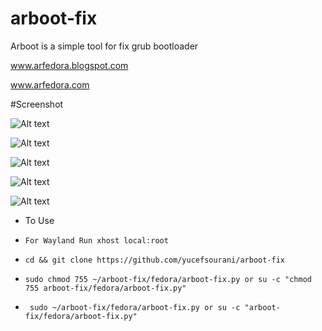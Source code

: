 # arboot-fix
Arboot is a simple tool for fix grub bootloader

www.arfedora.blogspot.com

www.arfedora.com



#Screenshot

![Alt text](https://raw.githubusercontent.com/yucefsourani/arboot-fix/master/1.jpg "Screenshot")

![Alt text](https://raw.githubusercontent.com/yucefsourani/arboot-fix/master/2.jpg "Screenshot")

![Alt text](https://raw.githubusercontent.com/yucefsourani/arboot-fix/master/3.jpg "Screenshot")

![Alt text](https://raw.githubusercontent.com/yucefsourani/arboot-fix/master/6.jpg "Screenshot")

![Alt text](https://raw.githubusercontent.com/yucefsourani/arboot-fix/master/5.jpg "Screenshot")

* To Use
 * ``` For Wayland Run xhost local:root ```
 
 * ``` cd && git clone https://github.com/yucefsourani/arboot-fix ```

 * ``` sudo chmod 755 ~/arboot-fix/fedora/arboot-fix.py or su -c "chmod 755 arboot-fix/fedora/arboot-fix.py" ```

 * ``` sudo ~/arboot-fix/fedora/arboot-fix.py or su -c "arboot-fix/fedora/arboot-fix.py"```
